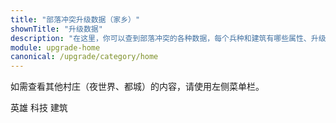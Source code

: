 ```yaml
---
title: "部落冲突升级数据（家乡）"
shownTitle: "升级数据"
description: "在这里，你可以查到部落冲突的各种数据，每个兵种和建筑有哪些属性、升级要多久、多少资源这些东西写得清清楚楚。本页面是家乡村庄的数据。"
module: upgrade-home
canonical: /upgrade/category/home
---
```


<script setup>
import ListItems from '@/components/upgrade/ListItems.vue';
import ListItem from '@/components/upgrade/ListItem.vue';
import { getCookie } from '@/assets/global/utils.js';

let activeTabIndex = 0;
const activeTabCookieValue = getCookie("cp-upgrade-active-tab");
if (activeTabCookieValue === "home-techniques") {
    activeTabIndex = 1;
} else if (activeTabCookieValue === "home-buildings") {
    activeTabIndex = 2;
}
</script>

如需查看其他村庄（夜世界、都城）的内容，请使用左侧菜单栏。

<SwitchTabs contentClass="cp-upgrade-item" :stickyTabs="true" :averageTabs="true" :pageTabs="true">
    <SwitchTab tabId="cp-upgrade-heroes"
        :activeTab="activeTabIndex === 0"
        upgradeCookieValue="home-heroes">英雄</SwitchTab>
    <SwitchTab tabId="cp-upgrade-techniques"
        :activeTab="activeTabIndex === 1"
        upgradeCookieValue="home-techniques">科技</SwitchTab>
    <SwitchTab tabId="cp-upgrade-buildings"
        :activeTab="activeTabIndex === 2"
        upgradeCookieValue="home-buildings">建筑</SwitchTab>
</SwitchTabs>

<SwitchTabGroup id="cp-upgrade-heroes" class="cp-upgrade-item">
    <ListItems title="英雄" imgFolder="home_heroes">
        <ListItem name="野蛮人之王" imgSrc="0200/Barbarian_King_thumb.png" link="0200-Barbarian-King" :lazyLoading="false" />
        <ListItem name="弓箭女皇" imgSrc="0201/Archer_Queen_thumb.png" link="0201-Archer-Queen" :lazyLoading="false" />
        <ListItem name="亡灵王子" imgSrc="0204/Minion_Prince_thumb.png" link="0204-Minion-Prince" :lazyLoading="false" />
        <ListItem name="大守护者" imgSrc="0202/Grand_Warden_thumb.png" link="0202-Grand-Warden" :lazyLoading="false" />
        <ListItem name="飞盾战神" imgSrc="0203/Royal_Champion_thumb.png" link="0203-Royal-Champion" :lazyLoading="false" />
    </ListItems>
    <ListItems title="战宠" imgFolder="home_heroes">
        <ListItem name="莱希" imgSrc="0280/L.A.S.S.I_thumb.png" link="0280-L.A.S.S.I" :lazyLoading="false" />
        <ListItem name="闪枭" imgSrc="0281/Electro_Owl_thumb.png" link="0281-Electro-Owl" :lazyLoading="false" />
        <ListItem name="大牦" imgSrc="0282/Mighty_Yak_thumb.png" link="0282-Mighty-Yak" :lazyLoading="false" />
        <ListItem name="独角" imgSrc="0283/Unicorn_thumb.png" link="0283-Unicorn" :lazyLoading="false" />
        <ListItem name="冰牙" imgSrc="0284/Frosty_thumb.png" link="0284-Frosty" :lazyLoading="false" />
        <ListItem name="地兽" imgSrc="0285/Diggy_thumb.png" link="0285-Diggy" :lazyLoading="false" />
        <ListItem name="猛蜥" imgSrc="0286/Poison_Lizard_thumb.png" link="0286-Poison-Lizard" :lazyLoading="false" />
        <ListItem name="凤凰" imgSrc="0287/Phoenix_thumb.png" link="0287-Phoenix" :lazyLoading="false" />
        <ListItem name="灵狐" imgSrc="0288/Spirit_Fox_thumb.png" link="0288-Spirit-Fox" :lazyLoading="false" />
        <ListItem name="愤怒水母" imgSrc="0289/Angry_Jelly_thumb.png" link="0289-Angry-Jelly" :lazyLoading="false" />
        <ListItem name="阿啾" imgSrc="028a/Sneezy_thumb.png" link="028a-Sneezy" :lazyLoading="false" />
    </ListItems>
    <ListItems title="装备（野蛮人之王）" imgFolder="home_heroes">
        <ListItem name="野蛮人木偶" imgSrc="0700/Barbarian_Puppet_thumb.png" link="0700-Barbarian-Puppet" :lazyLoading="false" />
        <ListItem name="狂暴药水瓶" imgSrc="0701/Rage_Vial_thumb.png" link="0701-Rage-Vial" :lazyLoading="false" />
        <ListItem name="地震金靴" imgSrc="0702/Earthquake_Boots_thumb.png" link="0702-Earthquake-Boots" :lazyLoading="false" />
        <ListItem name="嗜血胡须" imgSrc="0703/Vampstache_thumb.png" link="0703-Vampstache" :lazyLoading="false" />
        <ListItem name="巨型手套" imgSrc="0704/Giant_Gauntlet_thumb.png" link="0704-Giant-Gauntlet" :lazyLoading="false" />
        <ListItem name="尖刺足球" imgSrc="0705/Spiky_Ball_thumb.png" link="0705-Spiky-Ball" :lazyLoading="false" />
        <ListItem name="灵蛇手镯" imgSrc="0706/Snake_Bracelet_thumb.png" link="0706-Snake-Bracelet" :lazyLoading="false" />
    </ListItems>
    <ListItems title="装备（弓箭女皇）" imgFolder="home_heroes">
        <ListItem name="弓箭手木偶" imgSrc="0740/Archer_Puppet_thumb.png" link="0740-Archer-Puppet" />
        <ListItem name="隐形药水瓶" imgSrc="0741/Invisibility_Vial_thumb.png" link="0741-Invisibility-Vial" />
        <ListItem name="巨型箭矢" imgSrc="0742/Giant_Arrow_thumb.png" link="0742-Giant-Arrow" />
        <ListItem name="天使木偶" imgSrc="0743/Healer_Puppet_thumb.png" link="0743-Healer-Puppet" />
        <ListItem name="冰封箭矢" imgSrc="0744/Frozen_Arrow_thumb.png" link="0744-Frozen-Arrow" />
        <ListItem name="克隆魔镜" imgSrc="0745/Magic_Mirror_thumb.png" link="0745-Magic-Mirror" />
        <ListItem name="动作人偶" imgSrc="0746/Action_Figure_thumb.png" link="0746-Action-Figure" />
    </ListItems>
    <ListItems title="装备（亡灵王子）" imgFolder="home_heroes">
        <ListItem name="护卫玩偶" imgSrc="0720/Henchmen_Puppet_thumb.png" link="0720-Henchmen-Puppet" />
        <ListItem name="暗黑魔球" imgSrc="0721/Dark_Orb_thumb.png" link="0721-Dark-Orb" />
        <ListItem name="铁甲短裤" imgSrc="0722/Metal_Pants_thumb.png" link="0722-Metal-Pants" />
        <ListItem name="贵族哑铃" imgSrc="0723/Noble_Iron_thumb.png" link="0723-Noble-Iron" />
        <listItem name="暗黑皇冠" imgSrc="0724/Dark_Crown.png" link="0724-Dark-Crown" />
    </ListItems>
    <ListItems title="装备（大守护者）" imgFolder="home_heroes">
        <ListItem name="永恒书卷" imgSrc="0780/Eternal_Tome_thumb.png" link="0780-Eternal-Tome" />
        <ListItem name="生命宝石" imgSrc="0781/Life_Gem_thumb.png" link="0781-Life-Gem" />
        <ListItem name="狂暴宝石" imgSrc="0782/Rage_Gem_thumb.png" link="0782-Rage-Gem" />
        <ListItem name="治疗书卷" imgSrc="0783/Healing_Tome_thumb.png" link="0783-Healing-Tome" />
        <ListItem name="巨大火球" imgSrc="0784/Fireball_thumb.png" link="0784-Fireball" />
        <ListItem name="熔岩气球玩偶" imgSrc="0785/Lavaloon_Puppet_thumb.png" link="0785-Lavaloon-Puppet" />
    </ListItems>
    <ListItems title="装备（飞盾战神）" imgFolder="home_heroes">
        <ListItem name="寻踪飞盾" imgSrc="07c0/Seeking_Shield_thumb.png" link="07c0-Seeking-Shield" />
        <ListItem name="皇家宝石" imgSrc="07c1/Royal_Gem_thumb.png" link="07c1-Royal-Gem" />
        <ListItem name="野猪骑士木偶" imgSrc="07c2/Hog_Rider_Puppet_thumb.png" link="07c2-Hog-Rider-Puppet" />
        <ListItem name="急速药水瓶" imgSrc="07c3/Haste_Vial_thumb.png" link="07c3-Haste-Vial" />
        <ListItem name="火箭飞矛" imgSrc="07c4/Rocket_Spear_thumb.png" link="07c4-Rocket-Spear" />
        <ListItem name="雷电战靴" imgSrc="07c5/Electro_Boots_thumb.png" link="07c5-Electro-Boots" />
    </ListItems>
</SwitchTabGroup>

<SwitchTabGroup id="cp-upgrade-techniques" class="cp-upgrade-item">
    <ListItems title="圣水兵" imgFolder="home_tech">
        <ListItem name="野蛮人" imgSrc="0000/Barbarian_thumb.png" link="0000-Barbarian" />
        <ListItem name="弓箭手" imgSrc="0001/Archer_thumb.png" link="0001-Archer" />
        <ListItem name="巨人" imgSrc="0002/Giant_thumb.png" link="0002-Giant" />
        <ListItem name="哥布林" imgSrc="0003/Goblin_thumb.png" link="0003-Goblin" />
        <ListItem name="炸弹人" imgSrc="0004/Wall_Breaker_thumb.png" link="0004-Wall-Breaker" />
        <ListItem name="气球兵" imgSrc="0005/Balloon_thumb.png" link="0005-Balloon" />
        <ListItem name="法师" imgSrc="0006/Wizard_thumb.png" link="0006-Wizard" />
        <ListItem name="天使" imgSrc="0007/Healer_thumb.png" link="0007-Healer" />
        <ListItem name="飞龙" imgSrc="0008/Dragon_thumb.png" link="0008-Dragon" />
        <ListItem name="皮卡超人" imgSrc="0009/P.E.K.K.A_thumb.png" link="0009-P.E.K.K.A" />
        <ListItem name="飞龙宝宝" imgSrc="000a/Baby_Dragon_thumb.png" link="000a-Baby-Dragon" />
        <ListItem name="掘地矿工" imgSrc="000b/Miner_thumb.png" link="000b-Miner" />
        <ListItem name="雷电飞龙" imgSrc="000c/Electro_Dragon_thumb.png" link="000c-Electro-Dragon" />
        <ListItem name="大雪怪" imgSrc="000d/Yeti_thumb.png" link="000d-Yeti" />
        <ListItem name="龙骑士" imgSrc="000e/Dragon_Rider_thumb.png" link="000e-Dragon-Rider" />
        <ListItem name="雷霆泰坦" imgSrc="000f/Electro_Titan_thumb.png" link="000f-Electro-Titan" />
        <ListItem name="根蔓骑士" imgSrc="0010/Root_Rider_thumb.png" link="0010-Root-Rider" />
        <ListItem name="巨矛投手" imgSrc="0011/Thrower_thumb.png" link="0011-Thrower" />
    </ListItems>
    <ListItems title="黑水兵" imgFolder="home_tech">
        <ListItem name="亡灵" imgSrc="0080/Minion_thumb.png" link="0080-Minion" />
        <ListItem name="野猪骑士" imgSrc="0081/Hog_Rider_thumb.png" link="0081-Hog-Rider" />
        <ListItem name="瓦基丽武神" imgSrc="0082/Valkyrie_thumb.png" link="0082-Valkyrie" />
        <ListItem name="戈仑石人" imgSrc="0083/Golem_thumb.png" link="0083-Golem" />
        <ListItem name="女巫" imgSrc="0084/Witch_thumb.png" link="0084-Witch" />
        <ListItem name="熔岩猎犬" imgSrc="0085/Lava_Hound_thumb.png" link="0085-Lava-Hound" />
        <ListItem name="巨石投手" imgSrc="0086/Bowler_thumb.png" link="0086-Bowler" />
        <ListItem name="戈仑冰人" imgSrc="0087/Ice_Golem_thumb.png" link="0087-Ice-Golem" />
        <ListItem name="英雄猎手" imgSrc="0088/Headhunter_thumb.png" link="0088-Headhunter" />
        <ListItem name="守护者学徒" imgSrc="0089/Apprentice_Warden_thumb.png" link="0089-Apprentice-Warden" />
        <ListItem name="德鲁伊" imgSrc="008a/Druid_thumb.png" link="008a-Druid" />
        <ListItem name="烈焰熔炉" imgSrc="008b/Furnace_thumb.png" link="008b-Furnace" />
    </ListItems>
    <ListItems title="超级兵" imgFolder="home_tech">
        <ListItem name="超级野蛮人" imgSrc="0600/Super_Barbarian_thumb.png" link="0600-Super-Barbarian" />
        <ListItem name="超级弓箭手" imgSrc="0606/Super_Archer_thumb.png" link="0606-Super-Archer" />
        <ListItem name="超级巨人" imgSrc="0602/Super_Giant_thumb.png" link="0602-Super-Giant" />
        <ListItem name="隐秘哥布林" imgSrc="0601/Sneaky_Goblin_thumb.png" link="0601-Sneaky-Goblin" />
        <ListItem name="超级炸弹人" imgSrc="0603/Super_Wall_Breaker_thumb.png" link="0603-Super-Wall-Breaker" />
        <ListItem name="火箭气球兵" imgSrc="060b/Rocket_Balloon_thumb.png" link="060b-Rocket-Balloon" />
        <ListItem name="超级法师" imgSrc="0609/Super_Wizard_thumb.png" link="0609-Super-Wizard" />
        <ListItem name="超级飞龙" imgSrc="060d/Super_Dragon_thumb.png" link="060d-Super-Dragon" />
        <ListItem name="地狱飞龙" imgSrc="0604/Inferno_Dragon_thumb.png" link="0604-Inferno-Dragon" />
        <ListItem name="超级矿工" imgSrc="060e/Super_Miner_thumb.png" link="060e-Super-Miner" />
        <ListItem name="超级大雪怪" imgSrc="0610/Super_Yeti_thumb.png" link="0610-Super-Yeti" />
        <ListItem name="超级亡灵" imgSrc="0608/Super_Minion_thumb.png" link="0608-Super-Minion" />
        <ListItem name="超级野猪骑士" imgSrc="060f/Super_Hog_Rider_thumb.png" link="060f-Super-Hog-Rider" />
        <ListItem name="超级瓦基丽武神" imgSrc="0607/Super_Valkyrie_thumb.png" link="0607-Super-Valkyrie" />
        <ListItem name="超级女巫" imgSrc="0605/Super_Witch_thumb.png" link="0605-Super-Witch" />
        <ListItem name="寒冰猎犬" imgSrc="060a/Ice_Hound_thumb.png" link="060a-Ice-Hound" />
        <ListItem name="超级巨石投手" imgSrc="060c/Super_Bowler_thumb.png" link="060c-Super-Bowler" />
    </ListItems>
    <ListItems title="法术" imgFolder="home_tech">
        <ListItem name="雷电法术" imgSrc="0100/Lightning_Spell.png" link="0100-Lightning-Spell" />
        <ListItem name="疗伤法术" imgSrc="0101/Healing_Spell.png" link="0101-Healing-Spell" />
        <ListItem name="狂暴法术" imgSrc="0102/Rage_Spell.png" link="0102-Rage-Spell" />
        <ListItem name="弹跳法术" imgSrc="0103/Jump_Spell.png" link="0103-Jump-Spell" />
        <ListItem name="冰冻法术" imgSrc="0104/Freeze_Spell.png" link="0104-Freeze-Spell" />
        <ListItem name="镜像法术" imgSrc="0105/Clone_Spell.png" link="0105-Clone-Spell" />
        <ListItem name="隐形法术" imgSrc="0106/Invisibility_Spell.png" link="0106-Invisibility-Spell" />
        <ListItem name="回溯法术" imgSrc="0107/Recall_Spell.png" link="0107-Recall-Spell" />
        <ListItem name="复苏法术" imgSrc="0108/Revive_Spell_thumb.png" link="0108-Revive-Spell" />
        <ListItem name="毒药法术" imgSrc="0180/Poison_Spell.png" link="0180-Poison-Spell" />
        <ListItem name="地震法术" imgSrc="0181/Earthquake_Spell.png" link="0181-Earthquake-Spell" />
        <ListItem name="急速法术" imgSrc="0182/Haste_Spell.png" link="0182-Haste-Spell" />
        <ListItem name="骷髅法术" imgSrc="0183/Skeleton_Spell.png" link="0183-Skeleton-Spell" />
        <ListItem name="蝙蝠法术" imgSrc="0184/Bat_Spell.png" link="0184-Bat-Spell" />
        <ListItem name="蔓生法术" imgSrc="0185/Overgrowth_Spell.png" link="0185-Overgrowth-Spell" />
        <ListItem name="冰障法术" imgSrc="0186/Ice_Block_Spell_thumb.png" link="0186-Ice-Block-Spell" />
    </ListItems>
    <ListItems title="攻城机器" imgFolder="home_tech">
        <ListItem name="攻城战车" imgSrc="0240/Wall_Wrecker_thumb.png" link="0240-Wall-Wrecker" />
        <ListItem name="攻城飞艇" imgSrc="0241/Battle_Blimp_thumb.png" link="0241-Battle-Blimp" />
        <ListItem name="攻城气球" imgSrc="0242/Stone_Slammer_thumb.png" link="0242-Stone-Slammer" />
        <ListItem name="攻城训练营" imgSrc="0243/Siege_Barracks_thumb.png" link="0243-Siege-Barracks" />
        <ListItem name="攻城滚木车" imgSrc="0244/Log_Launcher_thumb.png" link="0244-Log-Launcher" />
        <ListItem name="攻城烈焰车" imgSrc="0245/Flame_Flinger_thumb.png" link="0245-Flame-Flinger" />
        <ListItem name="攻城钻机" imgSrc="0246/Battle_Drill_thumb.png" link="0246-Battle-Drill" />
        <ListItem name="部队发射器" imgSrc="0247/Troop_Launcher_thumb.png" link="0247-Troop-Launcher" />
    </ListItems>
    <ListItems title="非战斗人员" imgFolder="home_tech">
        <ListItem name="实验助理" imgSrc="0800/Lab_Assistant_thumb.png" link="0800-Lab-Assistant" />
        <ListItem name="建筑工人学徒" imgSrc="0801/Builder%27s_Apprentice_thumb.png" link="0801-Builder%27s-Apprentice" />
        <ListItem name="炼金术士" imgSrc="0802/Alchemist_thumb.png" link="0802-Alchemist" />
    </ListItems>
</SwitchTabGroup>

<SwitchTabGroup id="cp-upgrade-buildings" class="cp-upgrade-item">
    <ListItems title="大本营及武器" imgFolder="home_buildings">
        <ListItem name="大本营" imgSrc="0400/Town_Hall17_5.png" link="0400-Town-Hall" />
        <ListItem name="巨型特斯拉电磁塔" imgSrc="030c/Giga_Tesla5_thumb.png" link="030c-Giga-Tesla" />
        <ListItem name="巨型地狱之塔" imgSrc="030d/Giga_Inferno16_thumb.png" link="030d-Giga-Inferno" />
        <ListItem name="地狱火炮" imgSrc="0315/Inferno_Artillery5.png" link="0315-Inferno-Artillery" />
    </ListItems>
    <ListItems title="防御建筑" imgFolder="home_buildings">
        <ListItem name="城墙" imgSrc="0300/Wall18.png" link="0300-Walls" />
        <ListItem name="加农炮" imgSrc="0301/Cannon21.png" link="0301-Cannon" />
        <ListItem name="箭塔" imgSrc="0302/Archer_Tower21.png" link="0302-Archer-Tower" />
        <ListItem name="迫击炮" imgSrc="0303/Mortar17.png" link="0303-Mortar" />
        <ListItem name="防空火箭" imgSrc="0304/Air_Defense15.png" link="0304-Air-Defense" />
        <ListItem name="法师塔" imgSrc="0305/Wizard_Tower17.png" link="0305-Wizard-Tower" />
        <ListItem name="空气炮" imgSrc="0306/Air_Sweeper7.png" link="0306-Air-Sweeper" />
        <ListItem name="特斯拉电磁塔" imgSrc="0307/Hidden_Tesla16.png" link="0307-Hidden-Tesla" />
        <ListItem name="炸弹塔" imgSrc="0308/Bomb_Tower12.png" link="0308-Bomb-Tower" />
        <ListItem name="X连弩" imgSrc="0309/X-Bow12.png" link="0309-X-Bow" />
        <ListItem name="地狱之塔" imgSrc="030a/Inferno_Tower11.png" link="030a-Inferno-Tower" />
        <ListItem name="天鹰火炮" imgSrc="030b/Eagle_Artillery7.png" link="030b-Eagle-Artillery" />
        <ListItem name="投石炮" imgSrc="030e/Scattershot6.png" link="030e-Scattershot" />
        <ListItem name="建筑工人小屋" imgSrc="0500/Builders_Hut7.png" link="0500-Builders-Hut" />
        <ListItem name="法术塔" imgSrc="0311/Spell_Tower3_Rage.png" link="0311-Spell-Tower" />
        <ListItem name="巨石碑" imgSrc="0312/Monolith4.png" link="0312-Monolith" />
        <ListItem name="跳弹加农炮" imgSrc="0313/Ricochet_Cannon3.png" link="0313-Ricochet-Cannon" />
        <ListItem name="多人箭塔" imgSrc="0314/Multi-Archer_Tower3.png" link="0314-Multi-Archer-Tower" />
        <ListItem name="火焰喷射器" imgSrc="0316/Firespitter2.png" link="0316-Firespitter" />
        <ListItem name="复合机械塔" imgSrc="0317/Multi-Gear_Tower2_LongRange.png" link="0317-Multi-Gear-Tower" />
    </ListItems>
    <ListItems title="陷阱" imgFolder="home_buildings">
        <ListItem name="隐形炸弹" imgSrc="0380/Bomb13.png" link="0380-Bomb" />
        <ListItem name="隐形弹簧" imgSrc="0381/Spring_Trap5.png" link="0381-Spring-Trap" />
        <ListItem name="空中炸弹" imgSrc="0382/Air_Bomb11.png" link="0382-Air-Bomb" />
        <ListItem name="巨型炸弹" imgSrc="0383/Giant_Bomb11.png" link="0383-Giant-Bomb" />
        <ListItem name="搜空地雷" imgSrc="0384/Seeking_Air_Mine7.png" link="0384-Seeking-Air-Mine" />
        <ListItem name="骷髅陷阱" imgSrc="0385/Skeleton_Trap3.png" link="0385-Skeleton-Trap" />
        <ListItem name="飓风陷阱" imgSrc="0386/Tornado_Trap2.png" link="0386-Tornado-Trap" />
        <ListItem name="终极炸弹" imgSrc="0387/Giga_Bomb3.png" link="0387-Giga-Bomb" />
    </ListItems>
    <ListItems title="资源类建筑" imgFolder="home_buildings">
        <ListItem name="金矿" imgSrc="0401/Gold_Mine16.png" link="0401-Gold-Mine" />
        <ListItem name="圣水收集器" imgSrc="0402/Elixir_Collector16.png" link="0402-Elixir-Collector" />
        <ListItem name="暗黑重油钻井" imgSrc="0403/Dark_Elixir_Drill10.png" link="0403-Dark-Elixir-Drill" />
        <ListItem name="储金罐" imgSrc="0404/Gold_Storage18.png" link="0404-Gold-Storage" />
        <ListItem name="圣水瓶" imgSrc="0405/Elixir_Storage18.png" link="0405-Elixir-Storage" />
        <ListItem name="暗黑重油罐" imgSrc="0406/Dark_Elixir_Storage12.png" link="0406-Dark-Elixir-Storage" />
        <ListItem name="部落城堡" imgSrc="0407/Clan_Castle13.png" link="0407-Clan-Castle" />
    </ListItems>
    <ListItems title="军事建筑" imgFolder="home_buildings">
        <ListItem name="兵营" imgSrc="0480/Army_Camp13.png" link="0480-Army-Camp" />
        <ListItem name="训练营" imgSrc="0481/Barracks18.png" link="0481-Barracks" />
        <ListItem name="暗黑训练营" imgSrc="0482/Dark_Barracks12.png" link="0482-Dark-Barracks" />
        <ListItem name="实验室" imgSrc="0483/Laboratory15.png" link="0483-Laboratory" />
        <ListItem name="法术工厂" imgSrc="0484/Spell_Factory8.png" link="0484-Spell-Factory" />
        <ListItem name="暗黑法术工厂" imgSrc="0485/Dark_Spell_Factory6.png" link="0485-Dark-Spell-Factory" />
        <ListItem name="攻城机器工坊" imgSrc="0486/Workshop8.png" link="0486-Workshop" />
        <ListItem name="战宠小屋" imgSrc="0487/Pet_House11.png" link="0487-Pet-House" />
        <ListItem name="铁匠铺" imgSrc="0488/Blacksmith9.png" link="0488-Blacksmith" />
        <ListItem name="英雄殿堂" imgSrc="0489/Hero_Hall11.png" link="0489-Hero-Hall" />
        <ListItem name="精制台" imgSrc="048a/Crafting_Station_thumb.png" link="048a-Crafting-Station" />
    </ListItems>
    <ListItems title="精工防御" imgFolder="home_buildings">
        <ListItem name="钩索塔" imgSrc="0900/Hook_Tower4.png" link="0900-Hook-Tower" />
        <ListItem name="旋转喷火器" imgSrc="0901/Flame_Spinner4.png" link="0901-Flame-Spinner" />
        <ListItem name="碎岩迫击炮" imgSrc="0902/Crusher_Mortar4.png" link="0902-Crusher-Mortar" />
    </ListItems>
    <ListItems title="其他" imgFolder="home_buildings">
        <ListItem name="小博木屋" imgSrc="0501/B.O.Bs_Hut.png" link="0501-B.O.Bs-Hut" />
        <ListItem name="帮手小屋" imgSrc="0502/Helper_Hut.png" link="0502-Helper-Hut" />
    </ListItems>
</SwitchTabGroup>